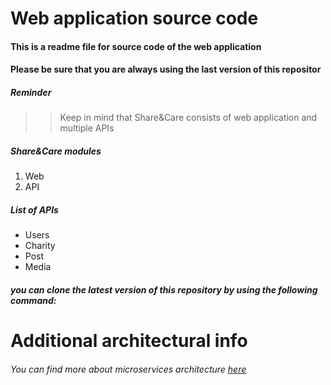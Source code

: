 
# **Web application source code**

#### This is a readme file for source code of the web application

#### Please be sure that you are always using the **last version** of this repositor

##### Reminder

>> Keep in mind that Share&Care consists of web application and multiple APIs

##### Share&Care modules

1. Web
1. API

##### List of APIs
* Users
* Charity
* Post
* Media

##### you can clone the latest version of this repository by using the following command:




# Additional architectural info

###### You can find more about microservices architecture [here]()

